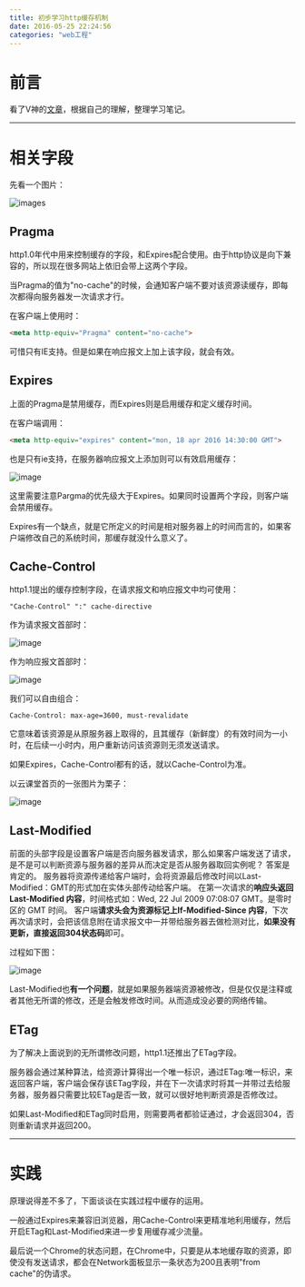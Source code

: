 ```yaml
---
title: 初步学习http缓存机制
date: 2016-05-25 22:24:56
categories: "web工程"
---
```


# **前言**

看了V神的[文章](http://www.cnblogs.com/vajoy/p/5341664.html)，根据自己的理解，整理学习笔记。

---

# **相关字段**

先看一个图片：

![images](../初步学习http缓存机制/1.png)


## **Pragma**


http1.0年代中用来控制缓存的字段，和Expires配合使用。由于http协议是向下兼容的，所以现在很多网站上依旧会带上这两个字段。

当Pragma的值为"no-cache"的时候，会通知客户端不要对该资源读缓存，即每次都得向服务器发一次请求才行。

在客户端上使用时：

``` html
<meta http-equiv="Pragma" content="no-cache">
```

可惜只有IE支持。但是如果在响应报文上加上该字段，就会有效。

## **Expires**

上面的Pragma是禁用缓存，而Expires则是启用缓存和定义缓存时间。

在客户端调用：

``` html
<meta http-equiv="expires" content="mon, 18 apr 2016 14:30:00 GMT">
```

也是只有ie支持，在服务器响应报文上添加则可以有效启用缓存：

![image](../初步学习http缓存机制/2.png)

这里需要注意Pargma的优先级大于Expires。如果同时设置两个字段，则客户端会禁用缓存。

Expires有一个缺点，就是它所定义的时间是相对服务器上的时间而言的，如果客户端修改自己的系统时间，那缓存就没什么意义了。

## **Cache-Control**

http1.1提出的缓存控制字段，在请求报文和响应报文中均可使用：
```
"Cache-Control" ":" cache-directive
```

作为请求报文首部时：

![image](../初步学习http缓存机制/3.png)

作为响应报文首部时：

![image](../初步学习http缓存机制/4.png)

我们可以自由组合：

``` 
Cache-Control: max-age=3600, must-revalidate
```

它意味着该资源是从原服务器上取得的，且其缓存（新鲜度）的有效时间为一小时，在后续一小时内，用户重新访问该资源则无须发送请求。

如果Expires，Cache-Control都有的话，就以Cache-Control为准。

以云课堂首页的一张图片为栗子：

![image](../初步学习http缓存机制/5.png)

## **Last-Modified**

前面的头部字段是设置客户端是否向服务器发请求，那么如果客户端发送了请求，是不是可以判断资源与服务器的差异从而决定是否从服务器取回实例呢？
答案是肯定的。
服务器将资源传递给客户端时，会将资源最后修改时间以Last-Modified：GMT的形式加在实体头部传动给客户端。
在第一次请求的**响应头返回 Last-Modified 内容**，时间格式如：Wed, 22 Jul 2009 07:08:07 GMT。是零时区的 GMT 时间。
客户端**请求头会为资源标记上If-Modified-Since 内容**，下次再次请求时，会把该信息附在请求报文中一并带给服务器去做检测对比，**如果没有更新，直接返回304状态码**即可。

过程如下图：

![image](../初步学习http缓存机制/6.png)

Last-Modified也**有一个问题**，就是如果服务器端资源被修改，但是仅仅是注释或者其他无所谓的修改，还是会触发修改时间。从而造成没必要的网络传输。

## **ETag**

为了解决上面说到的无所谓修改问题，http1.1还推出了ETag字段。

服务器会通过某种算法，给资源计算得出一个唯一标识，通过ETag:唯一标识，来返回客户端，客户端会保存该ETag字段，并在下一次请求时将其一并带过去给服务器，服务器只需要比较ETag是否一致，就可以很好地判断资源是否修改过。

如果Last-Modified和ETag同时启用，则需要两者都验证通过，才会返回304，否则重新请求并返回200。


---

# **实践**

原理说得差不多了，下面谈谈在实践过程中缓存的运用。

一般通过Expires来兼容旧浏览器，用Cache-Control来更精准地利用缓存，然后开启ETag和Last-Modified来进一步复用缓存减少流量。

最后说一个Chrome的状态问题，在Chrome中，只要是从本地缓存取的资源，即使没有发送请求，都会在Network面板显示一条状态为200且表明"from cache"的伪请求。